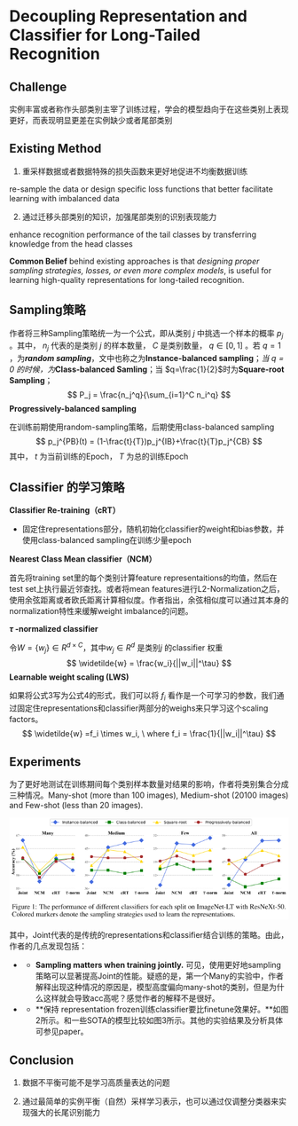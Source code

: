 # Decoupling Representation and Classifier for Long-Tailed Recognition

## Challenge

实例丰富或者称作头部类别主宰了训练过程，学会的模型趋向于在这些类别上表现更好，而表现明显更差在实例缺少或者尾部类别

## Existing Method

1. 重采样数据或者数据特殊的损失函数来更好地促进不均衡数据训练

re-sample the data or design specific loss functions that better facilitate learning with imbalanced data

2. 通过迁移头部类别的知识，加强尾部类别的识别表现能力

enhance recognition performance of the tail classes by transferring knowledge from the head classes

**Common Belief** behind existing approaches is that *designing proper sampling strategies, losses, or even more complex models*, is useful for learning high-quality representations for long-tailed recognition.

## Sampling策略

作者将三种Sampling策略统一为一个公式，即从类别 $j$ 中挑选一个样本的概率 $p_j$ 。其中， $n_j$ 代表的是类别 $j$ 的样本数量， $C$ 是类别数量， $q \in [0,1]$ 。若 $q=1$ ，为***random sampling***，文中也称之为**Instance-balanced sampling**；*当 $q=0$ 的时候，为***Class-balanced Samling**；当  $q=\frac{1}{2}$时为**Square-root Sampling**；
$$
P_j = \frac{n_j^q}{\sum_{i=1}^C n_i^q}
$$
**Progressively-balanced sampling**

在训练前期使用random-sampling策略，后期使用class-balanced sampling
$$
p_j^{PB}(t) = (1-\frac{t}{T})p_j^{IB}+\frac{t}{T}p_j^{CB}
$$
其中， $t$ 为当前训练的Epoch， $T$ 为总的训练Epoch

## Classifier 的学习策略

**Classifier Re-training（cRT）**

- 固定住representations部分，随机初始化classifier的weight和bias参数，并使用class-balanced sampling在训练少量epoch

**Nearest Class Mean classifier（NCM）**

首先将training set里的每个类别计算feature representaitions的均值，然后在test set上执行最近邻查找。或者将mean features进行L2-Normalization之后，使用余弦距离或者欧氏距离计算相似度。作者指出，余弦相似度可以通过其本身的normalization特性来缓解weight imbalance的问题。

**$\tau$ -normalized classifier**

令$W=\{w_j\}\in R^{d\times C}$，其中$w_j \in R^d$ 是类别$j$ 的classifier 权重
$$
\widetilde{w} = \frac{w_i}{||w_i||^\tau}
$$
**Learnable weight scaling (LWS)**

如果将公式3写为公式4的形式，我们可以将 $f_i$ 看作是一个可学习的参数，我们通过固定住representations和classifier两部分的weighs来只学习这个scaling factors。
$$
\widetilde{w} =f_i \times w_i, \ where f_i = \frac{1}{||w_i||^\tau}
$$

## Experiments

为了更好地测试在训练期间每个类别样本数量对结果的影响，作者将类别集合分成三种情况。Many-shot (more than 100 images), Medium-shot (20100 images) and Few-shot (less than 20 images).

![Decoupling Representation](./img/Decoupling_Representation.png)

其中，Joint代表的是传统的representations和classifier结合训练的策略。由此，作者的几点发现包括：

- - **Sampling matters when training jointly.** 可见，使用更好地sampling策略可以显著提高Joint的性能。疑惑的是，第一个Many的实验中，作者解释出现这种情况的原因是，模型高度偏向many-shot的类别，但是为什么这样就会导致acc高呢？感觉作者的解释不是很好。

- - **保持 representation frozen训练classifier要比finetune效果好。**如图2所示。和一些SOTA的模型比较如图3所示。其他的实验结果及分析具体可参见paper。

## Conclusion

1. 数据不平衡可能不是学习高质量表达的问题

2. 通过最简单的实例平衡（自然）采样学习表示，也可以通过仅调整分类器来实现强大的长尾识别能力

































